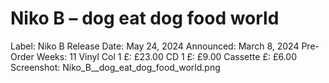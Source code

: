 # Niko B – dog eat dog food world

Label: Niko B
Release Date: May 24, 2024
Announced: March 8, 2024
Pre-Order Weeks: 11
Vinyl Col 1 £: £23.00
CD 1 £: £9.00
Cassette £: £6.00
Screenshot: Niko_B__dog_eat_dog_food_world.png